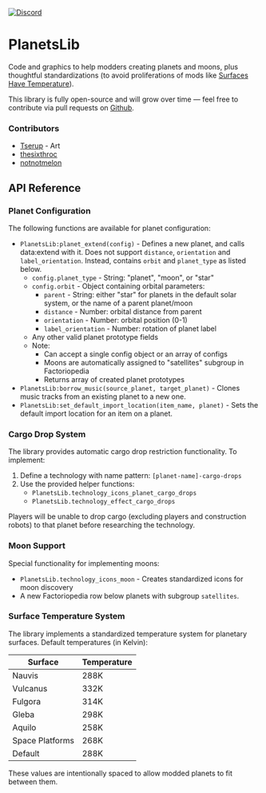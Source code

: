 [![Discord](https://img.shields.io/badge/Discord-7289DA?style=for-the-badge)](https://discord.gg/VuVhYUBbWE)

# PlanetsLib

Code and graphics to help modders creating planets and moons, plus thoughtful standardizations (to avoid proliferations of mods like [Surfaces Have Temperature](https://mods.factorio.com/mod/Surfaces-Have-Temperature)).

This library is fully open-source and will grow over time — feel free to contribute via pull requests on [Github](https://github.com/danielmartin0/PlanetsLib).

### Contributors

-   [Tserup](https://mods.factorio.com/user/Tserup) - Art
-   [thesixthroc](https://mods.factorio.com/user/thesixthroc)
-   [notnotmelon](https://mods.factorio.com/user/notnotmelon)

## API Reference

### Planet Configuration

The following functions are available for planet configuration:

- `PlanetsLib:planet_extend(config)` - Defines a new planet, and calls data:extend with it. Does not support `distance`, `orientation` and `label_orientation`. Instead, contains `orbit` and `planet_type` as listed below.
    - `config.planet_type` - String: "planet", "moon", or "star"
    - `config.orbit` - Object containing orbital parameters:
        - `parent` - String: either "star" for planets in the default solar system, or the name of a parent planet/moon
        - `distance` - Number: orbital distance from parent
        - `orientation` - Number: orbital position (0-1)
        - `label_orientation` - Number: rotation of planet label
    - Any other valid planet prototype fields
    - Note:
        - Can accept a single config object or an array of configs
        - Moons are automatically assigned to "satellites" subgroup in Factoriopedia
        - Returns array of created planet prototypes
- `PlanetsLib:borrow_music(source_planet, target_planet)` - Clones music tracks from an existing planet to a new one.
- `PlanetsLib:set_default_import_location(item_name, planet)` - Sets the default import location for an item on a planet.

### Cargo Drop System

The library provides automatic cargo drop restriction functionality. To implement:

1. Define a technology with name pattern: `[planet-name]-cargo-drops`
2. Use the provided helper functions:
    - `PlanetsLib.technology_icons_planet_cargo_drops`
    - `PlanetsLib.technology_effect_cargo_drops`

Players will be unable to drop cargo (excluding players and construction robots) to that planet before researching the technology.

### Moon Support

Special functionality for implementing moons:

-   `PlanetsLib.technology_icons_moon` - Creates standardized icons for moon discovery
-   A new Factoriopedia row below planets with subgroup `satellites`.

### Surface Temperature System

The library implements a standardized temperature system for planetary surfaces. Default temperatures (in Kelvin):

| Surface         | Temperature |
| --------------- | ----------- |
| Nauvis          | 288K        |
| Vulcanus        | 332K        |
| Fulgora         | 314K        |
| Gleba           | 298K        |
| Aquilo          | 258K        |
| Space Platforms | 268K        |
| Default         | 288K        |

These values are intentionally spaced to allow modded planets to fit between them.
